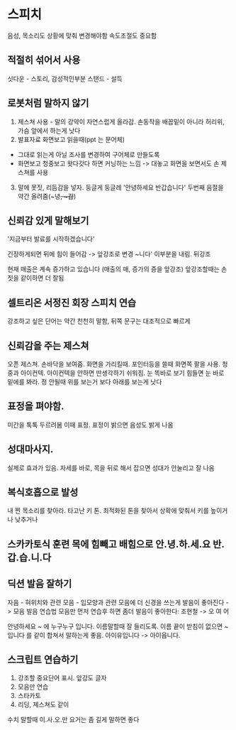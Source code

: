 # 스피치
음성, 목소리도 상황에 맞춰 변경해야함
속도조절도 중요함

## 적절히 섞어서 사용
싯다운 - 스토리, 감성적인부분
스탠드 - 설득

## 로봇처럼 말하지 않기
1. 제스쳐 사용 - 말의 강약이 자연스럽게 올라감. 손동작을 배꼽밑이 아니라 허리위, 가슴 앞에서 하는게 낫다
2. 발표자료 화면보고 읽을때(ppt 는 문어체) 
  - 그대로 읽는게 아닐 조사를 변경하여 구어체로 만들도록
  - 화면보고 청중보고 왓다갓다 하면 커닝하는 느낌 -> 대놓고 화면을 보면서도 손 제스쳐를 사용
3. 말에 못짓, 리듬감을 넣자. 둥글게 둥글레 '안녕하세요 반갑습니다' 두번째 음절을 약간 올려줌(~녕~~, ~갑~~)

## 신뢰감 있게 말해보기
'지금부터 발료를 시작하겠습니다'

긴장하게되면 뒤에 힘이 들어감 -> 앞강조로 변경
~니다' 이부분을 내림. 뒤강조

현재 매출은 계속 증가하고 있습니다 (매출의 매, 증가의 증을 앞강조)
앞강조할때는 손짓을 같이하면 더 잘됨

## 셀트리온 서정진 회장 스피치 연습 
강조하고 싶은 단어는 약간 천천히 말함, 뒤쪽 문구는 대조적으로 빠르게

## 신뢰감을 주는 제스쳐
오픈 제스쳐. 손바닥을 보여줌. 화면을 가리킬때. 포인터등을 쓸때 화면쪽 팔을 사용.
청중과 아이컨텍. 아이컨텍을 안하면 딴생각하기 쉬워짐. 눈 똑바로 보기 힘들면 눈 바로 밑에를 봐라. 정 안될때 위를 보는거 보다 아래를 보는게 낫다

## 표정을 펴야함. 
미간을 톡톡 두르려봄 이때 표정. 표정이 밝으면 음성도 밝게 나옴

## 성대마사지. 
실제로 효과가 있음. 자세를 바로, 목을 뒤로 해서 잡으면 성대가 안눌리고 잘 나옴

## 복식호흡으로 발성
내 찐 목소리를 찾아라. 타고난 키 톤. 최적화된 톤을 찾아서 상확에 맞춰서 키를 높이거나 낮추거나

## 스카카토식 훈련 목에 힘빼고 배힘으로 안.녕.하.세.요 반.갑.습.니.다

## 딕션 발음 잘하기
자음 - 혀위치와 관련
모음 - 입모양과 관련  모음에 더 신경을 쓰는게 발음이 좋아진다 -> 모음 발음 연습법
모음만 먼저 연습후 하면 좀더 발음이 좋아한다: 조현철 -> 오 여 어

안녕하세요 ~ 에 누구누구 입니다. 이름말할때 잘 들리도록.
이름 끝이 받침이 없으면 ~입니다 를 같이 합쳐서 말하는게 좋음. 아이유입니다 -> 아이윱니다.

## 스크립트 연습하기
1. 강조할 중요단어 표시. 앞강도 글자
2. 모음만 연습
3. 스타카토
4. 리딩, 제스쳐도 같이

수치 말할때 이.사.오.만 요거는 좀 길게 말하면 좋다